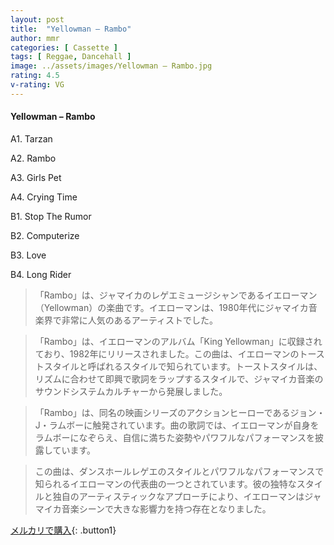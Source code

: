 ```yaml
---
layout: post
title:  "Yellowman – Rambo"
author: mmr
categories: [ Cassette ]
tags: [ Reggae, Dancehall ]
image: ../assets/images/Yellowman – Rambo.jpg
rating: 4.5
v-rating: VG
---
```


#### Yellowman – Rambo

A1. Tarzan

A2. Rambo

A3. Girls Pet

A4. Crying Time

B1. Stop The Rumor

B2. Computerize

B3. Love

B4. Long Rider

> 「Rambo」は、ジャマイカのレゲエミュージシャンであるイエローマン（Yellowman）の楽曲です。イエローマンは、1980年代にジャマイカ音楽界で非常に人気のあるアーティストでした。

> 「Rambo」は、イエローマンのアルバム「King Yellowman」に収録されており、1982年にリリースされました。この曲は、イエローマンのトーストスタイルと呼ばれるスタイルで知られています。トーストスタイルは、リズムに合わせて即興で歌詞をラップするスタイルで、ジャマイカ音楽のサウンドシステムカルチャーから発展しました。

> 「Rambo」は、同名の映画シリーズのアクションヒーローであるジョン・J・ラムボーに触発されています。曲の歌詞では、イエローマンが自身をラムボーになぞらえ、自信に満ちた姿勢やパワフルなパフォーマンスを披露しています。

> この曲は、ダンスホールレゲエのスタイルとパワフルなパフォーマンスで知られるイエローマンの代表曲の一つとされています。彼の独特なスタイルと独自のアーティスティックなアプローチにより、イエローマンはジャマイカ音楽シーンで大きな影響力を持つ存在となりました。


[メルカリで購入](https://jp.mercari.com/item/m27145474489){: .button1}

